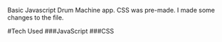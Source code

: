 Basic Javascript Drum Machine app.
CSS was pre-made. I made some changes to the file.

#Tech Used
###JavaScript
###CSS
